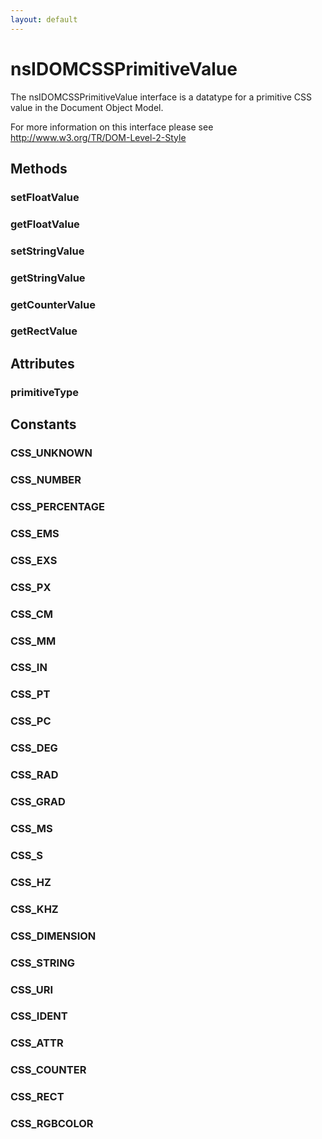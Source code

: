 ```yaml
---
layout: default
---
```


# nsIDOMCSSPrimitiveValue #

The nsIDOMCSSPrimitiveValue interface is a datatype for a primitive
CSS value in the Document Object Model.

For more information on this interface please see
http://www.w3.org/TR/DOM-Level-2-Style


## Methods ##

### setFloatValue ###

### getFloatValue ###

### setStringValue ###

### getStringValue ###

### getCounterValue ###

### getRectValue ###

## Attributes ##

### primitiveType ###

## Constants ##

### CSS_UNKNOWN ###

### CSS_NUMBER ###

### CSS_PERCENTAGE ###

### CSS_EMS ###

### CSS_EXS ###

### CSS_PX ###

### CSS_CM ###

### CSS_MM ###

### CSS_IN ###

### CSS_PT ###

### CSS_PC ###

### CSS_DEG ###

### CSS_RAD ###

### CSS_GRAD ###

### CSS_MS ###

### CSS_S ###

### CSS_HZ ###

### CSS_KHZ ###

### CSS_DIMENSION ###

### CSS_STRING ###

### CSS_URI ###

### CSS_IDENT ###

### CSS_ATTR ###

### CSS_COUNTER ###

### CSS_RECT ###

### CSS_RGBCOLOR ###
